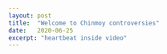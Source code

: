 ```yaml
---
layout: post
title:  "Welcome to Chinmoy controversies"
date:   2020-06-25
excerpt: "heartbeat inside video"
---
```

